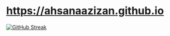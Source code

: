 # https://ahsanaazizan.github.io

[![GitHub Streak](http://github-readme-streak-stats.herokuapp.com?user=ahsanAazizan&theme=dark&background=000000)](https://git.io/streak-stats)

